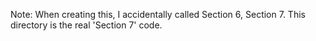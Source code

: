 Note:
When creating this, I accidentally called Section 6, Section 7.   This directory
is the real 'Section 7' code.
